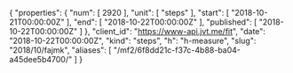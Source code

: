 {
  "properties": {
    "num": [
      2920
    ],
    "unit": [
      "steps"
    ],
    "start": [
      "2018-10-21T00:00:00Z"
    ],
    "end": [
      "2018-10-22T00:00:00Z"
    ],
    "published": [
      "2018-10-22T00:00:00Z"
    ]
  },
  "client_id": "https://www-api.jvt.me/fit",
  "date": "2018-10-22T00:00:00Z",
  "kind": "steps",
  "h": "h-measure",
  "slug": "2018/10/fajmk",
  "aliases": [
    "/mf2/6f8dd21c-f37c-4b88-ba04-a45dee5b4700/"
  ]
}
